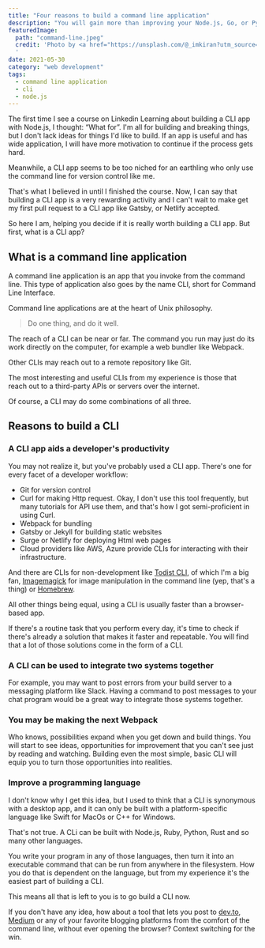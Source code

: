 ```yaml
---
title: "Four reasons to build a command line application"
description: "You will gain more than improving your Node.js, Go, or Python skill. Promise."
featuredImage:
  path: "command-line.jpeg"
  credit: 'Photo by <a href="https://unsplash.com/@_imkiran?utm_source=unsplash&utm_medium=referral&utm_content=creditCopyText">Sai Kiran Anagani</a> on <a href="https://unsplash.com/s/photos/linux?utm_source=unsplash&utm_medium=referral&utm_content=creditCopyText">Unsplash</a>
  '
date: 2021-05-30
category: "web development"
tags:
  - command line application
  - cli
  - node.js
---
```


The first time I see a course on Linkedin Learning about building a CLI app with Node.js, I thought: “What for”. I'm all for building and breaking things, but I don't lack ideas for things I'd like to build. If an app is useful and has wide application, I will have more motivation to continue if the process gets hard.

Meanwhile, a CLI app seems to be too niched for an earthling who only use the command line for version control like me.

That's what I believed in until I finished the course. Now, I can say that building a CLI app is a very rewarding activity and I can't wait to make get my first pull request to a CLI app like Gatsby, or Netlify accepted.

So here I am, helping you decide if it is really worth building a CLI app. But first, what is a CLI app?

## What is a command line application

A command line application is an app that you invoke from the command line. This type of application also goes by the name CLI, short for Command Line Interface.

Command line applications are at the heart of Unix philosophy.

> Do one thing, and do it well.

The reach of a CLI can be near or far. The command you run may just do its work directly on the computer, for example a web bundler like Webpack.

Other CLIs may reach out to a remote repository like Git.

The most interesting and useful CLIs from my experience is those that reach out to a third-party APIs or servers over the internet.

Of course, a CLI may do some combinations of all three.

## Reasons to build a CLI

### A CLI app aids a developer's productivity

You may not realize it, but you've probably used a CLI app. There's one for every facet of a developer workflow:

- Git for version control
- Curl for making Http request. Okay, I don't use this tool frequently, but many tutorials for API use them, and that's how I got semi-proficient in using Curl.
- Webpack for bundling
- Gatsby or Jekyll for building static websites
- Surge or Netlify for deploying Html web pages
- Cloud providers like AWS, Azure provide CLIs for interacting with their infrastructure.

And there are CLIs for non-development like [Todist CLI](https://github.com/sachaos/todoist), of which I'm a big fan, [Imagemagick](https://https://imagemagick.org/script/command-line-tools.php) for image manipulation in the command line (yep, that's a thing) or [Homebrew](https://brew.sh).

All other things being equal, using a CLI is usually faster than a browser-based app.

If there's a routine task that you perform every day, it's time to check if there's already a solution that makes it faster and repeatable. You will find that a lot of those solutions come in the form of a CLI.

### A CLI can be used to integrate two systems together

For example, you may want to post errors from your build server to a messaging platform like Slack. Having a command to post messages to your chat program would be a great way to integrate those systems together.

### You may be making the next Webpack

Who knows, possibilities expand when you get down and build things. You will start to see ideas, opportunities for improvement that you can't see just by reading and watching. Building even the most simple, basic CLI will equip you to turn those opportunities into realities.

### Improve a programming language

I don't know why I get this idea, but I used to think that a CLI is synonymous with a desktop app, and it can only be built with a platform-specific language like Swift for MacOs or C++ for Windows.

That's not true. A CLi can be built with Node.js, Ruby, Python, Rust and so many other languages.

You write your program in any of those languages, then turn it into an executable command that can be run from anywhere in the filesystem. How you do that is dependent on the language, but from my experience it's the easiest part of building a CLI.

This means all that is left to you is to go build a CLI now.

If you don't have any idea, how about a tool that lets you post to [dev.to](https://dev.to), [Medium](https://medium.com) or any of your favorite blogging platforms from the comfort of the command line, without ever opening the browser? Context switching for the win.
